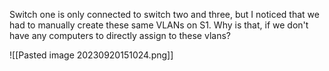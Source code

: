 
Switch one is only connected to switch two and three, but I noticed that we had to manually create these same VLANs on S1. Why is that, if we don't have any computers to directly assign to these vlans?


![[Pasted image 20230920151024.png]]